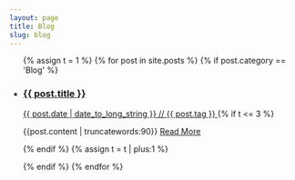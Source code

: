 ```yaml
---
layout: page
title: Blog
slug: blog
---
```

<ul class="block-list">
{% assign t = 1 %}
{% for post in site.posts %}
{% if post.category == 'Blog' %}
<li>
<a href="{{ post.url }}" class="block-list__link">
    <h3>{{ post.title }}</h3>
    <date class="date">{{ post.date | date_to_long_string }}</date> // <span class="tags">{{ post.tag }}</span>
</a>
{% if t <= 3 %}
<p>{{post.content | truncatewords:90}} <a href="{{post.url}}" class="go"> Read More</a><p/>
{% endif %}
{% assign t = t | plus:1 %}
</li>
{% endif %}
{% endfor %}
</ul>